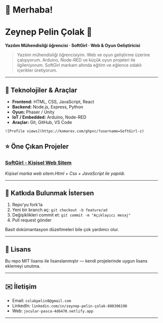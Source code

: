 # 👋 Merhaba! 

# Zeynep Pelin Çolak 💫

**Yazılım Mühendisliği öğrencisi · SoftGirl · Web & Oyun Geliştiricisi**

> Yazılım mühendisliği öğrencisiyim. Web ve oyun geliştirme üzerine çalışıyorum.
> Arduino, Node-RED ve küçük oyun projeleri ile ilgileniyorum. SoftGirl markam altında eğitim ve eğlence odaklı içerikler üretiyorum.

---

## 🚀 Teknolojiler & Araçlar

* **Frontend:** HTML, CSS, JavaScript, React
* **Backend:** Node.js, Express, Python 
* **Oyun:** Phaser / Unity 
* **IoT / Embedded:** Arduino, Node-RED
* **Araçlar:** Git, GitHub, VS Code


```
![Profile views](https://komarev.com/ghpvc/?username=SoftGirl-z)
```
## ⭐ Öne Çıkan Projeler

### [SoftGirl - Kişisel Web Sitem](https://jocular-pasca-4d6470.netlify.app/)

*Kişisel marka web sitem.Html + Css + JavaScript ile yapıldı.*

---

## 🤝 Katkıda Bulunmak İstersen

1. Repo'yu fork'la
2. Yeni bir branch aç: `git checkout -b feature/ad`
3. Değişiklikleri commit et: `git commit -m "Açıklayıcı mesaj"`
4. Pull request gönder

Basit dokümantasyon düzeltmeleri bile çok yardımcı olur.

---

## 📜 Lisans

Bu repo MIT lisansı ile lisanslanmıştır — kendi projelerinde uygun lisans eklemeyi unutma.

---

## ✉️ İletişim

* Email: `colakpelin8@gmail.com`
* LinkedIn: `linkedin.com/in/zeynep-pelin-çolak-880306198`
* Web: `jocular-pasca-4d6470.netlify.app`

---
